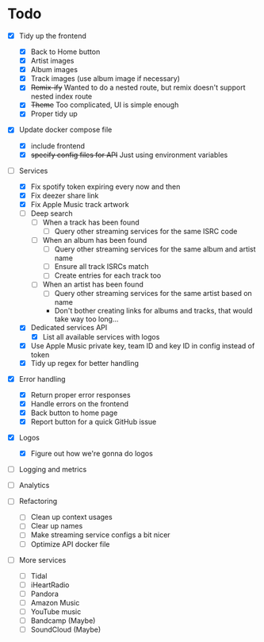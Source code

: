 
# Todo
- [X] Tidy up the frontend
  - [X] Back to Home button
  - [X] Artist images
  - [X] Album images
  - [X] Track images (use album image if necessary)
  - [X] ~~Remix-ify~~ Wanted to do a nested route, but remix doesn't support nested index route
  - [x] ~~Theme~~ Too complicated, UI is simple enough
  - [X] Proper tidy up
- [X] Update docker compose file
  - [X] include frontend
  - [X] ~~specify config files for API~~ Just using environment variables
- [ ] Services
  - [X] Fix spotify token expiring every now and then
  - [X] Fix deezer share link
  - [X] Fix Apple Music track artwork
  - [ ] Deep search
    - [ ] When a track has been found
      - [ ] Query other streaming services for the same ISRC code
    - [ ] When an album has been found
      - [ ] Query other streaming services for the same album and artist name
      - [ ] Ensure all track ISRCs match
      - [ ] Create entries for each track too
    - [ ] When an artist has been found
      - [ ] Query other streaming services for the same artist based on name
      - Don't bother creating links for albums and tracks, that would take way too long...
  - [X] Dedicated services API
    - [X] List all available services with logos
  - [X] Use Apple Music private key, team ID and key ID in config instead of token
  - [X] Tidy up regex for better handling

- [X] Error handling
  - [X] Return proper error responses
  - [X] Handle errors on the frontend
  - [X] Back button to home page
  - [X] Report button for a quick GitHub issue

- [X] Logos
  - [X] Figure out how we're gonna do logos

- [ ] Logging and metrics
- [ ] Analytics

- [ ] Refactoring
  - [ ] Clean up context usages
  - [ ] Clear up names
  - [ ] Make streaming service configs a bit nicer
  - [ ] Optimize API docker file

- [ ] More services
  - [ ] Tidal
  - [ ] iHeartRadio
  - [ ] Pandora
  - [ ] Amazon Music
  - [ ] YouTube music
  - [ ] Bandcamp (Maybe)
  - [ ] SoundCloud (Maybe)
